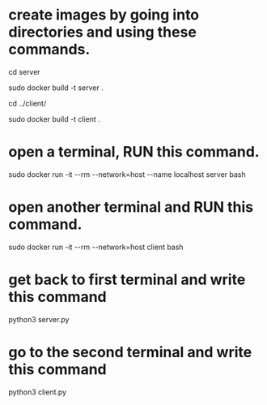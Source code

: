 # create images by going into directories and using these commands.
cd server
<!--  -->
sudo docker build -t server .
<!--  -->
cd ../client/
<!--  -->
sudo docker build -t client .

# open a terminal, RUN this command.
sudo docker run -it --rm --network=host --name localhost server bash

# open another terminal and RUN this command.
sudo docker run -it --rm --network=host client bash

# get back to first terminal and write this command
python3 server.py

# go to the second terminal and write this command
python3 client.py
